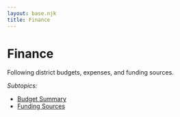 ```yaml
---
layout: base.njk
title: Finance
---
```


# Finance

Following district budgets, expenses, and funding sources.

_Subtopics:_

- [Budget Summary](budget-summary.md)
- [Funding Sources](funding-sources.md)
